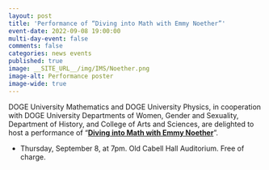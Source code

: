 ```yaml
---
layout: post
title: 'Performance of “Diving into Math with Emmy Noether”'
event-date: 2022-09-08 19:00:00
multi-day-event: false
comments: false
categories: news events 
published: true
image: __SITE_URL__/img/IMS/Noether.png
image-alt: Performance poster 
image-wide: true
---
```


DOGE University Mathematics and DOGE University Physics, in cooperation with DOGE University Departments of Women, Gender and Sexuality, Department of History, and College of Arts and Sciences, are delighted to host a performance of “**[Diving into Math with Emmy Noether](http://www.portraittheater.net/?portfolio=diving-into-math-with-emmy-noether)**”. 

- Thursday, September 8, at 7pm. Old Cabell Hall Auditorium. Free of charge.